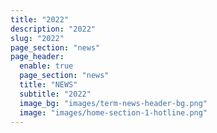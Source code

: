 ```yaml
---
title: "2022"
description: "2022"
slug: "2022"
page_section: "news"
page_header:
  enable: true
  page_section: "news"
  title: "NEWS"
  subtitle: "2022"
  image_bg: "images/term-news-header-bg.png"
  image: "images/home-section-1-hotline.png"
---
```

